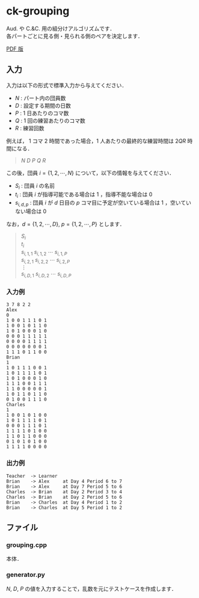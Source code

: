 # ck-grouping

Aud. や C.&C. 用の組分けアルゴリズムです．  
各パートごとに見る側・見られる側のペアを決定します．

[PDF 版](https://github.com/nozomu-y/ck-grouping/blob/master/README.pdf)

## 入力

入力は以下の形式で標準入力から与えてください．

- $N$ : パート内の団員数
- $D$ : 設定する期間の日数
- $P$ : 1 日あたりのコマ数
- $Q$ : 1 回の練習あたりのコマ数
- $R$ : 練習回数

例えば， 1 コマ 2 時間であった場合，1 人あたりの最終的な練習時間は $2QR$ 時間になる．

> $N$ $D$ $P$ $Q$ $R$

この後，団員 $i=\{1,2,\cdots,N\}$ について，以下の情報を与えてください．

- $S_i$ : 団員 $i$ の名前
- $t_i$ : 団員 $i$ が指導可能である場合は $1$ ，指導不能な場合は $0$
- $s_{i,d,p}$ : 団員 $i$ が $d$ 日目の $p$ コマ目に予定が空いている場合は $1$ ，空いていない場合は $0$

なお，$d=\{1,2,\cdots,D\},\ p=\{1,2,\cdots,P\}$ とします．

> $S_i$  
> $t_i$  
> $s_{i,1,1}$ $s_{i,1,2}$ $\cdots$ $s_{i,1,P}$  
> $s_{i,2,1}$ $s_{i,2,2}$ $\cdots$ $s_{i,2,P}$  
> $\vdots$  
> $s_{i,D,1}$ $s_{i,D,2}$ $\cdots$ $s_{i,D,P}$

### 入力例

```
3 7 8 2 2
Alex
0
1 0 0 1 1 1 0 1
1 0 0 1 0 1 1 0
1 0 1 0 0 0 1 0
0 0 0 1 1 1 1 1
0 0 0 0 1 1 1 1
0 0 0 0 0 0 0 1
1 1 1 0 1 1 0 0
Brian
1
1 0 1 1 1 0 0 1
1 0 1 1 1 1 0 1
1 0 1 0 0 0 1 0
1 1 1 0 0 1 1 1
1 1 0 0 0 0 0 1
1 0 1 1 0 1 1 0
0 1 0 0 1 1 1 0
Charles
1
1 0 0 1 0 1 0 0
1 0 1 1 1 1 0 1
0 0 0 1 1 1 0 1
1 1 1 1 0 1 0 0
1 1 0 1 1 0 0 0
0 1 0 1 0 1 0 0
1 1 1 1 0 0 0 0
```

### 出力例

```
Teacher  -> Learner
Brian    -> Alex     at Day 4 Period 6 to 7
Brian    -> Alex     at Day 7 Period 5 to 6
Charles  -> Brian    at Day 2 Period 3 to 4
Charles  -> Brian    at Day 2 Period 5 to 6
Brian    -> Charles  at Day 4 Period 1 to 2
Brian    -> Charles  at Day 5 Period 1 to 2
```

## ファイル

### grouping.cpp

本体．

### generator.py

$N$, $D$, $P$ の値を入力することで，乱数を元にテストケースを作成します．
